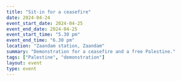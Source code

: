 ```yaml
---
title: "Sit-in for a ceasefire"
date: 2024-04-24
event_start_date: 2024-04-25
event_end_date: 2024-04-25
event_start_time: "5.30 pm"
event_end_time: "6.30 pm"
location: "Zaandam station, Zaandam"
summary: "Demonstration for a ceasefire and a free Palestine."
tags: ["Palestine", "demonstration"]
layout: event
type: event
---
```

